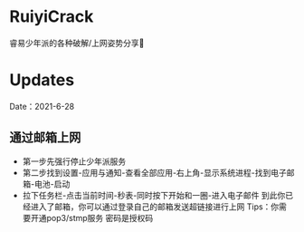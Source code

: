 # RuiyiCrack
睿易少年派的各种破解/上网姿势分享🔔

# Updates 

Date：2021-6-28

## 通过邮箱上网

* 第一步先强行停止少年派服务
* 第二步找到设置-应用与通知-查看全部应用-右上角-显示系统进程-找到电子邮箱-电池-启动
* 拉下任务栏-点击当前时间-秒表-同时按下开始和一圈-进入电子邮件
到此你已经进入了邮箱，你可以通过登录自己的邮箱发送超链接进行上网
Tips：你需要开通pop3/stmp服务 密码是授权码
